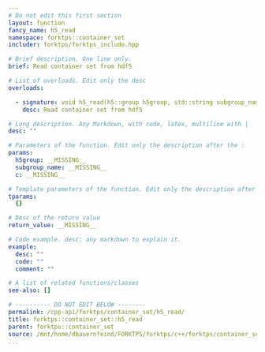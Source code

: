 ```yaml
---
# Do not edit this first section
layout: function
fancy_name: h5_read
namespace: forktps::container_set
includer: forktps/forktps_include.hpp

# Brief description. One line only.
brief: Read container set from hdf5

# List of overloads. Edit only the desc
overloads:

  - signature: void h5_read(h5::group h5group, std::string subgroup_name, forktps::container_set &c)
    desc: Read container set from hdf5

# Long description. Any Markdown, with code, latex, multiline with |
desc: ""

# Parameters of the function. Edit only the description after the :
params:
  h5group: __MISSING__
  subgroup_name: __MISSING__
  c: __MISSING__

# Template parameters of the function. Edit only the description after the :
tparams:
  {}

# Desc of the return value
return_value: __MISSING__

# Code example. desc: any markdown to explain it.
example:
  desc: ""
  code: ""
  comment: ""

# A list of related functions/classes
see-also: []

# ---------- DO NOT EDIT BELOW --------
permalink: /cpp-api/forktps/container_set/h5_read/
title: forktps::container_set::h5_read
parent: forktps::container_set
source: /mnt/home/dbauernfeind/FORKTPS/forktps/c++/forktps/container_set.hpp
...
```


